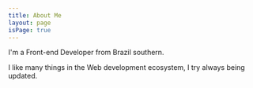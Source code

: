 ```yaml
---
title: About Me
layout: page
isPage: true
---
```


I'm a Front-end Developer from Brazil southern.

I like many things in the Web development ecosystem, I try always being updated.
